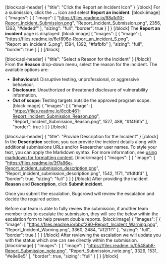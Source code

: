 
[block:api-header]
{
  "title": "Click the Report an Incident Icon"
}
[/block]
For a submission, click the **...** icon and select **Report an incident**.
[block:image]
{
  "images": [
    {
      "image": [
        "https://files.readme.io/98a1d10-Report_Incident_Submission.png",
        "Report_Incident_Submission.png",
        2356,
        1363,
        "#dededf"
      ],
      "sizing": "full",
      "border": true
    }
  ]
}
[/block]
The **Report an incident** page is displayed.
[block:image]
{
  "images": [
    {
      "image": [
        "https://files.readme.io/6ef898e-Report_an_incident_S.png",
        "Report_an_incident_S.png",
        1594,
        1392,
        "#fafbfb"
      ],
      "sizing": "full",
      "border": true
    }
  ]
}
[/block]

[block:api-header]
{
  "title": "Select a Reason for the Incident"
}
[/block]
From the **Reason** drop-down menu, select the reason for the incident. The available options are:
  * **Behavioural**: Disruptive testing, unprofessional, or aggressive behaviour.
  * **Disclosure**: Unauthorized or threatened disclosure of vulnerability information.
  * **Out of scope**: Testing targets outside the approved program scope. 
[block:image]
{
  "images": [
    {
      "image": [
        "https://files.readme.io/8cdb461-Report_Incident_Submission_Reason.png",
        "Report_Incident_Submission_Reason.png",
        1527,
        488,
        "#f4f6fa"
      ],
      "border": true
    }
  ]
}
[/block]

[block:api-header]
{
  "title": "Provide Description for the Incident"
}
[/block]
In the **Description** section, you can provide the incident details along with additional submissions URLs and/or Researcher user names. 
To style your text, you can apply the Markdown syntax. For more information, see [using markdown for formatting content](doc:using-markdown-for-formatting-content).
[block:image]
{
  "images": [
    {
      "image": [
        "https://files.readme.io/3f7a96e-Report_incident_submission_description.png",
        "Report_incident_submission_description.png",
        1542,
        1171,
        "#fdfdfd"
      ],
      "border": true,
      "sizing": "full"
    }
  ]
}
[/block]
After providing the incident **Reason** and **Description**, click **Submit incident**. 

Once you submit the escalation, Bugcrowd will review the escalation and decide the required action. 

Before our team is able to fully review the submission, if another team member tries to escalate the submission, they will see the below within the escalation form to help prevent double reports.
[block:image]
{
  "images": [
    {
      "image": [
        "https://files.readme.io/bbcf290-Report_Incident_Warning.png",
        "Report_Incident_Warning.png",
        3360,
        2484,
        "#f2f1f1"
      ],
      "sizing": "full",
      "border": true
    }
  ]
}
[/block]
After reviewing the escalation we will update you with the status which one can see directly within the submission.
[block:image]
{
  "images": [
    {
      "image": [
        "https://files.readme.io/0548ab8-Report_Submission_note.png",
        "Report_Submission_note.png",
        3329,
        1531,
        "#e8e6e5"
      ],
      "border": true,
      "sizing": "full"
    }
  ]
}
[/block]
